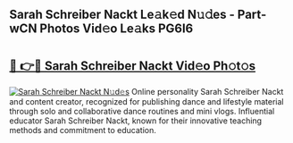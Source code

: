## Sarah Schreiber Nackt Le𝚊k𝚎d N𝚞𝚍es - Part-wCN Photos Vid𝚎o Le𝚊ks PG6I6

# <h2><a href="http://fb0na6b.evod.top/?m=Sarah+Schreiber+Nackt">🔗 👉🔴 Sarah Schreiber Nackt Vid𝚎o Ph𝚘t𝚘s</a></h2>

[![Sarah Schreiber Nackt N𝚞d𝚎s](https://i.imgur.com/8V9OHl7.gif)](http://fb0na6b.evod.top/?m=Sarah+Schreiber+Nackt)
Online personality Sarah Schreiber Nackt and content creator, recognized for publishing dance and lifestyle material through solo and collaborative dance routines and mini vlogs. Influential educator Sarah Schreiber Nackt, known for their innovative teaching methods and commitment to education. 
